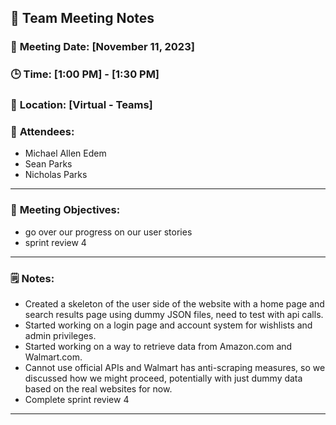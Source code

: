 ## 📝 **Team Meeting Notes**

### 📅 **Meeting Date**: [November 11, 2023]

### 🕒 **Time**: [1:00 PM] - [1:30 PM]

### 📍 **Location**: [Virtual - Teams]

### 📣 **Attendees**:
- Michael Allen Edem
- Sean Parks
- Nicholas Parks

---

### 🎯 **Meeting Objectives**:
- go over our progress on our user stories
- sprint review 4

---

### 🗒️ **Notes**:
- Created a skeleton of the user side of the website with a home page and search results page using dummy JSON files, need to test with api calls.
- Started working on a login page and account system for wishlists and admin privileges.
- Started working on a way to retrieve data from Amazon.com and Walmart.com.
- Cannot use official APIs and Walmart has anti-scraping measures, so we discussed how we might proceed, potentially with just dummy data based on the real websites for now.
- Complete sprint review 4


---
